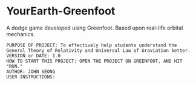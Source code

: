 # YourEarth-Greenfoot
A dodge game developed using Greenfoot. Based upon real-life orbital mechanics.

```
PURPOSE OF PROJECT: To effectively help students understand the General Theory of Relativity and Universal Law of Graviation better.
VERSION or DATE: 1.0
HOW TO START THIS PROJECT: OPEN THE PROJECT ON GREENFOOT, AND HIT "RUN."
AUTHOR: JOHN SEONG
USER INSTRUCTIONS:
```
